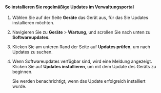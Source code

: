 
#### So installieren Sie regelmäßige Updates im Verwaltungsportal

1. Wählen Sie auf der Seite **Geräte** das Gerät aus, für das Sie Updates installieren möchten.

2. Navigieren Sie zu **Geräte** > **Wartung**, und scrollen Sie nach unten zu **Softwareupdates**.

3. Klicken Sie am unteren Rand der Seite auf **Updates prüfen**, um nach Updates zu suchen.

4. Wenn Softwareupdates verfügbar sind, wird eine Meldung angezeigt. Klicken Sie auf **Updates installieren**, um mit dem Update des Geräts zu beginnen.

    Sie werden benachrichtigt, wenn das Update erfolgreich installiert wurde.

<!---HONumber=July15_HO2-->